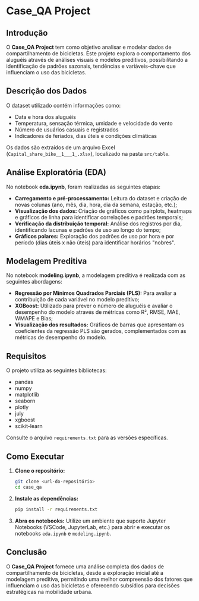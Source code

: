 # Case_QA Project

## Introdução

O **Case_QA Project** tem como objetivo analisar e modelar dados de compartilhamento de bicicletas. Este projeto explora o comportamento dos aluguéis através de análises visuais e modelos preditivos, possibilitando a identificação de padrões sazonais, tendências e variáveis-chave que influenciam o uso das bicicletas.

## Descrição dos Dados

O dataset utilizado contém informações como:
- Data e hora dos aluguéis
- Temperatura, sensação térmica, umidade e velocidade do vento
- Número de usuários casuais e registrados
- Indicadores de feriados, dias úteis e condições climáticas

Os dados são extraídos de um arquivo Excel (`Capital_share_bike__1___1_.xlsx`), localizado na pasta `src/table`.

## Análise Exploratória (EDA)

No notebook **eda.ipynb**, foram realizadas as seguintes etapas:
- **Carregamento e pré-processamento:** Leitura do dataset e criação de novas colunas (ano, mês, dia, hora, dia da semana, estação, etc.);
- **Visualização dos dados:** Criação de gráficos como pairplots, heatmaps e gráficos de linha para identificar correlações e padrões temporais;
- **Verificação da distribuição temporal:** Análise dos registros por dia, identificando lacunas e padrões de uso ao longo do tempo;
- **Gráficos polares:** Exploração dos padrões de uso por hora e por período (dias úteis x não úteis) para identificar horários "nobres".

## Modelagem Preditiva

No notebook **modeling.ipynb**, a modelagem preditiva é realizada com as seguintes abordagens:
- **Regressão por Mínimos Quadrados Parciais (PLS):** Para avaliar a contribuição de cada variável no modelo preditivo;
- **XGBoost:** Utilizado para prever o número de aluguéis e avaliar o desempenho do modelo através de métricas como R², RMSE, MAE, WMAPE e Bias;
- **Visualização dos resultados:** Gráficos de barras que apresentam os coeficientes da regressão PLS são gerados, complementados com as métricas de desempenho do modelo.

## Requisitos

O projeto utiliza as seguintes bibliotecas:
- pandas
- numpy
- matplotlib
- seaborn
- plotly
- july
- xgboost
- scikit-learn

Consulte o arquivo `requirements.txt` para as versões específicas.

## Como Executar

1. **Clone o repositório:**
   ```bash
   git clone <url-do-repositório>
   cd case_qa
   ```
2. **Instale as dependências:**
   ```bash
   pip install -r requirements.txt
   ```
3. **Abra os notebooks:**
   Utilize um ambiente que suporte Jupyter Notebooks (VSCode, JupyterLab, etc.) para abrir e executar os notebooks `eda.ipynb` e `modeling.ipynb`.

## Conclusão

O **Case_QA Project** fornece uma análise completa dos dados de compartilhamento de bicicletas, desde a exploração inicial até a modelagem preditiva, permitindo uma melhor compreensão dos fatores que influenciam o uso das bicicletas e oferecendo subsídios para decisões estratégicas na mobilidade urbana.